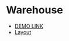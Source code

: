 # Warehouse
 - [DEMO LINK](https://marchd.github.io/landing_page/)
 - [Layout](https://https://www.figma.com/file/Qa9lc1e2FHZQX1fB8lUful/Test-task-(Copy)?node-id=0%3A1>/)
